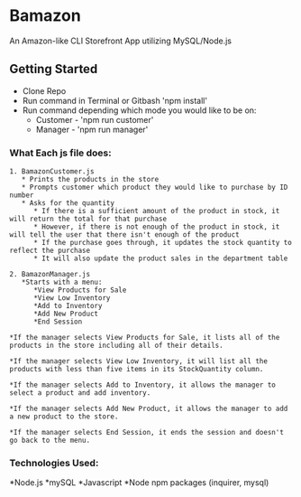 # Bamazon

An Amazon-like CLI Storefront App utilizing MySQL/Node.js 

## Getting Started

* Clone Repo
* Run command in Terminal or Gitbash 'npm install'
* Run command depending which mode you would like to be on:
    * Customer - 'npm run customer'
    * Manager - 'npm run manager'

### What Each js file does:
```
1. BamazonCustomer.js
   * Prints the products in the store
   * Prompts customer which product they would like to purchase by ID number
   * Asks for the quantity
      * If there is a sufficient amount of the product in stock, it will return the total for that purchase
      * However, if there is not enough of the product in stock, it will tell the user that there isn't enough of the product
      * If the purchase goes through, it updates the stock quantity to reflect the purchase
      * It will also update the product sales in the department table
```
```
2. BamazonManager.js
   *Starts with a menu:
      *View Products for Sale
      *View Low Inventory
      *Add to Inventory
      *Add New Product
      *End Session
      
*If the manager selects View Products for Sale, it lists all of the products in the store including all of their details.

*If the manager selects View Low Inventory, it will list all the products with less than five items in its StockQuantity column.

*If the manager selects Add to Inventory, it allows the manager to select a product and add inventory.

*If the manager selects Add New Product, it allows the manager to add a new product to the store.

*If the manager selects End Session, it ends the session and doesn't go back to the menu.
```

### Technologies Used:
*Node.js
*mySQL
*Javascript
*Node npm packages (inquirer, mysql)
